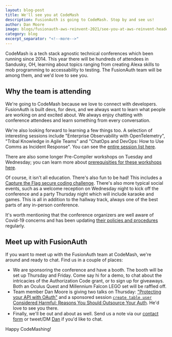 ```yaml
---
layout: blog-post
title: We'll see you at CodeMash
description: FusionAuth is going to CodeMash. Stop by and see us!
author: Dan Moore
image: blogs/fusionauth-aws-reinvent-2021/see-you-at-aws-reinvent-header-image.png
category: blog
excerpt_separator: "<!--more-->"
---
```


CodeMash is a tech stack agnostic technical conferences which been running since 2014. This year there will be hundreds of attendees in Sandusky, OH, learning about topics ranging from creating Alexa skills to mob programming to accessability to testing. The FusionAuth team will be among them, and we'd love to see you.

<!--more-->

## Why the team is attending

We're going to CodeMash because we love to connect with developers. FusionAuth is built devs, for devs, and we always want to learn what people are working on and excited about. We always enjoy chatting with conference attendees and learn something from every conversation.

We're also looking forward to learning a few things too. A selection of interesting sessions include "Enterprise Observability with OpenTelemetry", "Tribal Knowledge in Agile Teams" and "ChatOps and DevOps: How to Use Comms as Incident Response". You can see the [entire session list here](https://www.codemash.org/session-list/).

There are also some longer Pre-Compiler workshops on Tuesday and Wednesday; you can learn more about [prerequisities for these workshops here](https://prereqs.codemash.org/). 

Of course, it isn't all education. There's also fun to be had! This includes a [Capture the Flag secure coding challenge](https://www.codemash.org/announcing-the-codemash-2022-ctf-capture-the-flag-competition/). There's also more typical social events, such as a welcome reception on Wednesday night to kick off the conference and a party Thursday night which will include karaoke and games. This is all in addition to the hallway track, always one of the best parts of any in-person conference.

It's worth mentioning that the conference organizers are well aware of Covid-19 concerns and has been updating [their policies and procedures](https://www.codemash.org/covid/) regularly.

## Meet up with FusionAuth

If you want to meet up with the FusionAuth team at CodeMash, we're around and ready to chat. Find us in a couple of places:

* We are sponsoring the conference and have a booth. The booth will be set up Thursday and Friday. Come say hi for a demo, to chat about the intricacies of the Authorization Code grant, or to sign up for giveaways. Both an Oculus Quest and Millennium Falcon LEGO set will be raffled off.
* Team member Dan Moore is giving two talks on Thursday: ["Protecting your API with OAuth"](https://www.codemash.org/session-details/?id=282464) and a sponsored session [`create table user` Considered Harmful: Reasons You Should Outsource Your Auth](https://www.codemash.org/session-details/?id=307201). He'd love to see you there.
* Finally, we'll be out and about as well. Send us a note via our [contact form](/contact/) or tweet/DM [Dan](https://twitter.com/mooreds) if you'd like to chat.

Happy CodeMashing!
